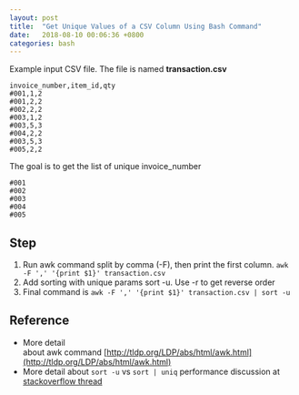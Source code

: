 ```yaml
---
layout: post
title:  "Get Unique Values of a CSV Column Using Bash Command"
date:   2018-08-10 00:06:36 +0800
categories: bash
---
```


Example input CSV file. The file is named <b>transaction.csv</b>

```csv
invoice_number,item_id,qty
#001,1,2
#001,2,2
#002,2,2
#003,1,2
#003,5,3
#004,2,2
#003,5,3
#005,2,2
```

The goal is to get the list of unique invoice_number

```
#001
#002
#003
#004
#005
```

## Step
1. Run awk command split by comma (-F), then print the first column. `awk -F ',' '{print $1}' transaction.csv`
2. Add sorting with unique params sort -u. Use -r to get reverse order
3. Final command is `awk -F ',' '{print $1}' transaction.csv | sort -u`

## Reference
- More detail about awk command [http://tldp.org/LDP/abs/html/awk.html](http://tldp.org/LDP/abs/html/awk.html)
- More detail about `sort -u` vs `sort | uniq` performance discussion at [stackoverflow thread](https://unix.stackexchange.com/questions/76049/what-is-the-difference-between-sort-u-and-sort-uniq)